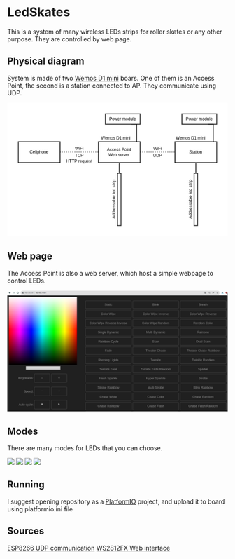 
# LedSkates
This is a system of many wireless LEDs strips for roller skates or any other purpose. They are controlled by web page.

## Physical diagram
System is made of two [Wemos D1 mini](https://www.wemos.cc/en/latest/d1/d1_mini_lite.html) boars. One of them is an Access Point, the second is a station connected to AP. They communicate using UDP. 

![Physical diagram](https://raw.githubusercontent.com/kristopalka/LED-Skates/main/gitresources/diagram.png)

## Web page
The Access Point is also a web server, which host a simple webpage to control LEDs.

![Web page](https://raw.githubusercontent.com/kristopalka/LED-Skates/main/gitresources/image2.png)

## Modes 
There are many modes for LEDs that you can choose.

![](https://github.com/kristopalka/LED-Skates/blob/main/gitresources/mode1.gif?raw=true)
![](https://github.com/kristopalka/LED-Skates/blob/main/gitresources/mode4.gif?raw=true)
![](https://github.com/kristopalka/LED-Skates/blob/main/gitresources/mode2.gif?raw=true)
![](https://github.com/kristopalka/LED-Skates/blob/main/gitresources/mode3.gif?raw=true)

## Running
I suggest opening repository as a [PlatformIO](https://platformio.org/) project, and upload it to board using platformio.ini file

## Sources
[ESP8266 UDP communication](https://siytek.com/communication-between-two-esp8266/)
[WS2812FX Web interface](https://github.com/kitesurfer1404/WS2812FX/tree/master/examples/esp8266_webinterface)
